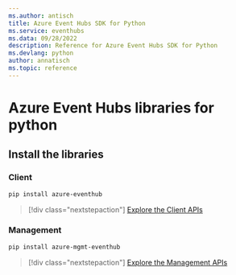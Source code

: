 ```yaml
---
ms.author: antisch
title: Azure Event Hubs SDK for Python
ms.service: eventhubs
ms.data: 09/28/2022
description: Reference for Azure Event Hubs SDK for Python
ms.devlang: python
author: annatisch
ms.topic: reference
---
```

# Azure Event Hubs libraries for python

## Install the libraries


### Client

```bash
pip install azure-eventhub
```
> [!div class="nextstepaction"]
> [Explore the Client APIs](/python/api/overview/azure/eventhub-readme)


### Management

```bash
pip install azure-mgmt-eventhub
```
> [!div class="nextstepaction"]
> [Explore the Management APIs](/python/api/overview/azure/eventhubs/management)